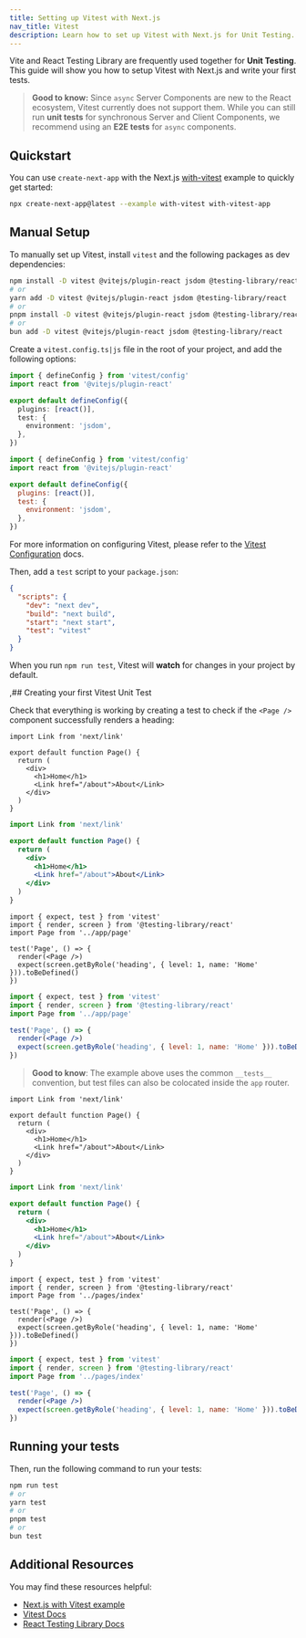 ```yaml
---
title: Setting up Vitest with Next.js
nav_title: Vitest
description: Learn how to set up Vitest with Next.js for Unit Testing.
---
```


Vite and React Testing Library are frequently used together for **Unit Testing**. This guide will show you how to setup Vitest with Next.js and write your first tests.

> **Good to know:** Since `async` Server Components are new to the React ecosystem, Vitest currently does not support them. While you can still run **unit tests** for synchronous Server and Client Components, we recommend using an **E2E tests** for `async` components.

## Quickstart

You can use `create-next-app` with the Next.js [with-vitest](https://github.com/vercel/next.js/tree/canary/examples/with-vitest) example to quickly get started:

```bash filename="Terminal"
npx create-next-app@latest --example with-vitest with-vitest-app
```

## Manual Setup

To manually set up Vitest, install `vitest` and the following packages as dev dependencies:

```bash filename="Terminal"
npm install -D vitest @vitejs/plugin-react jsdom @testing-library/react
# or
yarn add -D vitest @vitejs/plugin-react jsdom @testing-library/react
# or
pnpm install -D vitest @vitejs/plugin-react jsdom @testing-library/react
# or
bun add -D vitest @vitejs/plugin-react jsdom @testing-library/react
```

Create a `vitest.config.ts|js` file in the root of your project, and add the following options:

```ts filename="vitest.config.ts" switcher
import { defineConfig } from 'vitest/config'
import react from '@vitejs/plugin-react'

export default defineConfig({
  plugins: [react()],
  test: {
    environment: 'jsdom',
  },
})
```

```js filename="vitest.config.js" switcher
import { defineConfig } from 'vitest/config'
import react from '@vitejs/plugin-react'

export default defineConfig({
  plugins: [react()],
  test: {
    environment: 'jsdom',
  },
})
```

For more information on configuring Vitest, please refer to the [Vitest Configuration](https://vitest.dev/config/#configuration) docs.

Then, add a `test` script to your `package.json`:

```json filename="package.json"
{
  "scripts": {
    "dev": "next dev",
    "build": "next build",
    "start": "next start",
    "test": "vitest"
  }
}
```

When you run `npm run test`, Vitest will **watch** for changes in your project by default.

,## Creating your first Vitest Unit Test

Check that everything is working by creating a test to check if the `<Page />` component successfully renders a heading:

<AppOnly>

```tsx filename="app/page.tsx" switcher
import Link from 'next/link'

export default function Page() {
  return (
    <div>
      <h1>Home</h1>
      <Link href="/about">About</Link>
    </div>
  )
}
```

```jsx filename="app/page.jsx" switcher
import Link from 'next/link'

export default function Page() {
  return (
    <div>
      <h1>Home</h1>
      <Link href="/about">About</Link>
    </div>
  )
}
```

```tsx filename="__tests__/page.test.tsx" switcher
import { expect, test } from 'vitest'
import { render, screen } from '@testing-library/react'
import Page from '../app/page'

test('Page', () => {
  render(<Page />)
  expect(screen.getByRole('heading', { level: 1, name: 'Home' })).toBeDefined()
})
```

```jsx filename="__tests__/page.test.jsx" switcher
import { expect, test } from 'vitest'
import { render, screen } from '@testing-library/react'
import Page from '../app/page'

test('Page', () => {
  render(<Page />)
  expect(screen.getByRole('heading', { level: 1, name: 'Home' })).toBeDefined()
})
```

> **Good to know**: The example above uses the common `__tests__` convention, but test files can also be colocated inside the `app` router.

</AppOnly>

<PagesOnly>

```tsx filename="pages/index.tsx" switcher
import Link from 'next/link'

export default function Page() {
  return (
    <div>
      <h1>Home</h1>
      <Link href="/about">About</Link>
    </div>
  )
}
```

```jsx filename="pages/index.jsx" switcher
import Link from 'next/link'

export default function Page() {
  return (
    <div>
      <h1>Home</h1>
      <Link href="/about">About</Link>
    </div>
  )
}
```

```tsx filename="__tests__/index.test.tsx" switcher
import { expect, test } from 'vitest'
import { render, screen } from '@testing-library/react'
import Page from '../pages/index'

test('Page', () => {
  render(<Page />)
  expect(screen.getByRole('heading', { level: 1, name: 'Home' })).toBeDefined()
})
```

```jsx filename="__tests__/index.test.jsx" switcher
import { expect, test } from 'vitest'
import { render, screen } from '@testing-library/react'
import Page from '../pages/index'

test('Page', () => {
  render(<Page />)
  expect(screen.getByRole('heading', { level: 1, name: 'Home' })).toBeDefined()
})
```

</PagesOnly>

## Running your tests

Then, run the following command to run your tests:

```bash filename="Terminal"
npm run test
# or
yarn test
# or
pnpm test
# or
bun test
```

## Additional Resources

You may find these resources helpful:

- [Next.js with Vitest example](https://github.com/vercel/next.js/tree/canary/examples/with-vitest)
- [Vitest Docs](https://vitest.dev/guide/)
- [React Testing Library Docs](https://testing-library.com/docs/react-testing-library/intro/)
